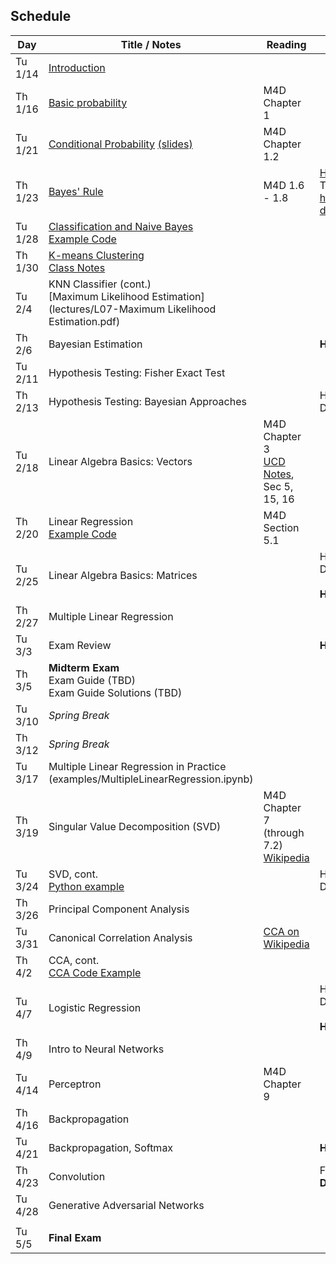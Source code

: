 ## Schedule

| Day     | Title / Notes                                                      | Reading         | Homework                                   |
|---------|--------------------------------------------------------------------|-----------------|--------------------------------------------|
| Tu 1/14 | [Introduction](lectures/L01-Introduction.pdf)                      |                 |                                            |
| Th 1/16 | [Basic probability](lectures/L02-ProbabilityBasics.pdf)            | M4D Chapter 1   |                                            |
| Tu 1/21 | [Conditional Probability](lectures/L03-ConditionalProbability.pdf) [(slides)](lectures/L03-ConditionalProbability-slides.pdf) | M4D Chapter 1.2 |                                            |
| Th 1/23 | [Bayes' Rule](lectures/L04-BayesRule.pdf)                          | M4D 1.6 - 1.8   | [HW 1](homeworks/hw1.pdf), Due Th 2/6 <br> [hippocampus data](homeworks/OASIS-hippocampus.csv) |
| Tu 1/28 | [Classification and Naive Bayes](lectures/L05-NaiveBayes.pdf) <br> [Example Code](examples/SimpleDataPlots.ipynb)   |        |       |
| Th 1/30 | [K-means Clustering](lectures/L06:07-Clustering:KNN.pdf) <br> [Class Notes](lectures/L06-Notes.pdf)           |         |          |
| Tu 2/4  | KNN Classifier (cont.) <br> [Maximum Likelihood Estimation](lectures/L07-Maximum Likelihood Estimation.pdf) |         |          |
| Th 2/6  | Bayesian Estimation     |   | **HW 1 Due**  |
| Tu 2/11 | Hypothesis Testing: Fisher Exact Test |         |          |
| Th 2/13 | Hypothesis Testing: Bayesian Approaches |         | HW 2 (TBD), Due Tu 2/25         |
| Tu 2/18 | Linear Algebra Basics: Vectors              | M4D Chapter 3<br>[UCD Notes](https://www.math.ucdavis.edu/~linear/linear.pdf), Sec 5, 15, 16        |          |
| Th 2/20 | Linear Regression <br> [Example Code](examples/LinearRegression.ipynb)  | M4D Section 5.1 |          |
| Tu 2/25 | Linear Algebra Basics: Matrices              |         | HW 3 (TBD), Due Tu 3/4<br> <br>**HW 2 Due**         |
| Th 2/27 | Multiple Linear Regression<br>  |         |          |
| Tu 3/3  | Exam Review  |         |  **HW 3 Due**   |
| Th 3/5  | **Midterm Exam**<br> Exam Guide (TBD) <br> Exam Guide Solutions (TBD)    |         |          |
| Tu 3/10 | *Spring Break*                        |         |          |
| Th 3/12 | *Spring Break*                        |         |          |
| Tu 3/17 | Multiple Linear Regression in Practice (examples/MultipleLinearRegression.ipynb) |         |          |
| Th 3/19 | Singular Value Decomposition (SVD) | M4D Chapter 7 (through 7.2)<br>[Wikipedia](https://en.wikipedia.org/wiki/Singular_value_decomposition) |          |
| Tu 3/24 | SVD, cont.<br>[Python example](examples/SVD.ipynb) |  | HW 4(TBD), Due Tu 4/8<br> |
| Th 3/26 | Principal Component Analysis |         |          |
| Tu 3/31 | Canonical Correlation Analysis | [CCA on Wikipedia](https://en.wikipedia.org/wiki/Canonical_correlation) |          |
| Th 4/2  | CCA, cont.<br>[CCA Code Example](examples/CCA.ipynb) |         |          |
| Tu 4/7  | Logistic Regression |         | HW 5 (TBD), Due Tu 4/22<br> <br>**HW 4 Due** |
| Th 4/9  | Intro to Neural Networks |         |          |
| Tu 4/14 | Perceptron | M4D Chapter 9 |          |
| Th 4/16 | Backpropagation |         |          |
| Tu 4/21 | Backpropagation, Softmax |         | **HW 5 Due** |
| Th 4/23 | Convolution |         | Final (TBD)<br>**Due Fr 5/9** |
| Tu 4/28 | Generative Adversarial Networks |         |          |
|         |               |         |          |
| Tu 5/5  | **Final Exam**             |         |          |
